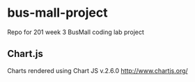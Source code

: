 # bus-mall-project
Repo for 201 week 3 BusMall coding lab project

## Chart.js

Charts rendered using Chart JS v.2.6.0
http://www.chartjs.org/